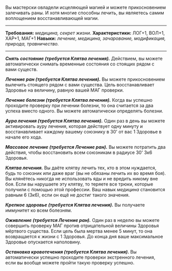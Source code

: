 Вы мастерски овладели исцеляющей магией и можете прикосновением залечивать раны. И хотя многие способны лечить, вы являетесь самим воплощением восстанавливающей магии.
****
**Требования:** *медицина, секрет жизни*.
**Характеристики:** ЛОГ+1, ВОЛ+1, ХАР+1, МАГ+1
**Навыки:** *лечение, медицина, зачарование, модификация, природа, травничество.*
****
***Снять состояние (требуется Клятва лечения).*** Действием, вы можете автоматически снимать временные состояния со стоящих рядом с вами существ.

***Лечение ран (требуется Клятва лечения).*** Вы можете прикосновением вылечить стоящего рядом с вами существа. Цель восстанавливает Здоровье на величину, равную вашей МАГ проверки.

***Лечение болезни (требуется Клятва лечения).*** Когда вы успешно проходите проверку при лечении болезни, то она считается за два успеха вместо одного. Вы можете автоматически определять болезни.

***Аура лечения (требуется Клятва лечения).*** Один раз в день вы можете активировать ауру лечения, которая действует одну минуту и восстанавливает каждому вашему союзнику в 30' от вас 1 Здоровье в начале его хода.

***Массовое лечение (требуется Лечение ран).*** Вы можете потратить два действия, чтобы восстановить всем союзникам в радиусе 30' 3к6 Здоровья.

***Клятва лечения.*** Вы даёте клятву лечить тех, кто в этом нуждается, будь то союзник или даже враг (вы не обязаны лечить их во время боя). Вы клянётесь никогда не использовать яды и не вредить никому вне боя. Если вы нарушаете эту клятву, то теряете все трюки, которые получили с помощью этой профессии. Ваш навык *медицина* становится равным 6 (3к6), если он ещё не достиг такого значения.

***Крепкое здоровье (требуется Клятва лечения).*** Вы получаете иммунитет ко всем болезням.

***Оживление (требуется Лечение ран).*** Один раз в неделю вы можете совершить проверку МАГ против отрицательной величины Здоровья мёртвого существа. Если цель была мертва менее 5 минут, то она возвращается к жизни с 1 Здоровья. До конца дня ваше максимальное Здоровье опускается наполовину.

***Остановка кровотечения (требуется Клятва лечения).*** Вы автоматически успешно проходите проверки экстренного лечения, если вы вообще можете пройти такую проверку успешно.